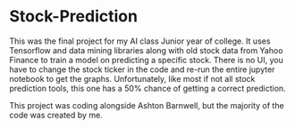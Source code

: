 # Stock-Prediction
This was the final project for my AI class Junior year of college. It uses Tensorflow and data mining libraries along with old stock data from Yahoo Finance to train a model on predicting a specific stock. There is no UI, you have to change the stock ticker in the code and re-run the entire jupyter notebook to get the graphs. Unfortunately, like most if not all stock prediction tools, this one has a 50% chance of getting a correct prediction. 

This project was coding alongside Ashton Barnwell, but the majority of the code was created by me.
